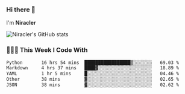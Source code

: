### Hi there 👋

I'm **Niracler**

![Niracler's GitHub stats](https://github-readme-stats.vercel.app/api?username=Niracler&show_icons=true)


### 👨🏻‍💻 This Week I Code With

<!--START_SECTION:waka-->

```txt
Python       16 hrs 54 mins  █████████████████▒░░░░░░░   69.03 %
Markdown     4 hrs 37 mins   ████▓░░░░░░░░░░░░░░░░░░░░   18.89 %
YAML         1 hr 5 mins     █░░░░░░░░░░░░░░░░░░░░░░░░   04.46 %
Other        38 mins         ▓░░░░░░░░░░░░░░░░░░░░░░░░   02.65 %
JSON         38 mins         ▓░░░░░░░░░░░░░░░░░░░░░░░░   02.62 %
```

<!--END_SECTION:waka-->
